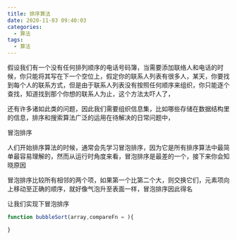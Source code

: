 ```yaml
---
title: 排序算法
date: 2020-11-03 09:40:03
categories:
  - 算法
tags:
  - 算法
---
```


假设我们有一个没有任何排列顺序的电话号码簿，当需要添加联络人和电话的时候，你只能将其写在下一个空位上，假定你的联系人列表有很多人，某天，你要找到每个人的联系方式，但是由于联系人列表没有按照任何顺序来组织，你只能逐个查找，知道找到那个你想的联系人为止，这个方法太吓人了，

还有许多诸如此类的问题，因此我们需要组织信息集，比如哪些存储在数据结构里的信息，排序和搜索算法广泛的运用在待解决的日常问题中，

冒泡排序

人们开始排序算法的时候，通常会先学习冒泡排序，因为它是所有排序算法中最简单最容易理解的，然而从运行时角度来看，冒泡排序是最差的一个，接下来你会知晓原因

冒泡排序比较所有相邻的两个项，如果第一个比第二个大，则交换它们，元素项向上移动至正确的顺序，就好像气泡升至表面一样，冒泡排序因此得名

让我们实现下冒泡排序

```JavaScript
function bubbleSort(array,compareFn = ){

}
```
